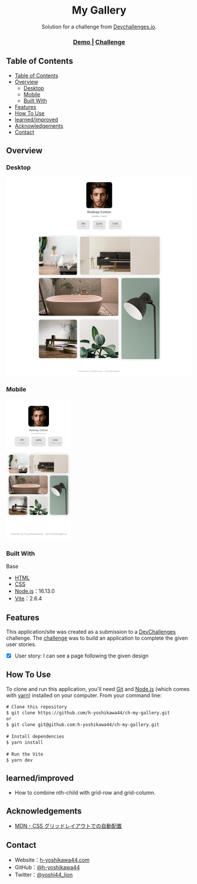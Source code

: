 <!-- Please update value in the {}  -->

<h1 align="center">My Gallery</h1>

<div align="center">
   Solution for a challenge from  <a href="http://devchallenges.io" target="_blank">Devchallenges.io</a>.
</div>

<div align="center">
  <h3>
    <a href="https://h-yoshikawa44.github.io/ch-my-gallery/">
      Demo
    </a>
    <span> | </span>
    <!-- <a href="https://{your-url-to-the-solution}">
      Solution
    </a>
    <span> | </span> -->
    <a href="https://devchallenges.io/challenges/gcbWLxG6wdennelX7b8I">
      Challenge
    </a>
  </h3>
</div>

<!-- TABLE OF CONTENTS -->

## Table of Contents

- [Table of Contents](#table-of-contents)
- [Overview](#overview)
  - [Desktop](#desktop)
  - [Mobile](#mobile)
  - [Built With](#built-with)
- [Features](#features)
- [How To Use](#how-to-use)
- [learned/improved](#learnedimproved)
- [Acknowledgements](#acknowledgements)
- [Contact](#contact)

<!-- OVERVIEW -->

## Overview
### Desktop
![overview - desktop](/screenshots/desktop.png)

### Mobile
<img src="/screenshots/mobile.png" alt="overview - mobile" width="35%">

### Built With

<!-- This section should list any major frameworks that you built your project using. Here are a few examples.-->

Base
- [HTML](https://developer.mozilla.org/ja/docs/Web/HTML)
- [CSS](https://developer.mozilla.org/ja/docs/Web/CSS)
- [Node.js](https://nodejs.org/)：16.13.0
- [Vite](https://ja.vitejs.dev/)：2.6.4

## Features

<!-- List the features of your application or follow the template. Don't share the figma file here :) -->

This application/site was created as a submission to a [DevChallenges](https://devchallenges.io/challenges) challenge. The [challenge](https://devchallenges.io/challenges/gcbWLxG6wdennelX7b8I) was to build an application to complete the given user stories.

- [x] User story: I can see a page following the given design

## How To Use

To clone and run this application, you'll need [Git](https://git-scm.com/) and [Node.js](https://nodejs.org/en/download/) (which comes with [yarn](https://yarnpkg.com/)) installed on your computer. From your command line:

```
# Clone this repository
$ git clone https://github.com/h-yoshikawa44/ch-my-gallery.git
or
$ git clone git@github.com:h-yoshikawa44/ch-my-gallery.git

# Install dependencies
$ yarn install

# Run the Vite
$ yarn dev
```

## learned/improved
- How to combine nth-child with grid-row and grid-column.

## Acknowledgements

<!-- This section should list any articles or add-ons/plugins that helps you to complete the project. This is optional but it will help you in the future. For exmpale -->

- [MDN - CSS グリッドレイアウトでの自動配置](https://developer.mozilla.org/ja/docs/Web/CSS/CSS_Grid_Layout/Auto-placement_in_CSS_Grid_Layout)

## Contact

- Website：[h-yoshikawa44.com](https://h-yoshikawa44.com)
- GitHub：[@h-yoshikawa44](https://github.com/h-yoshikawa44)
- Twitter：[@yoshi44_lion](https://twitter.com/yoshi44_lion)
